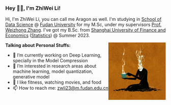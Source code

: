 ### Hey 👋🏽, I'm ZhiWei Li!

Hi, I'm ZhiWei Li, you can call me Aragon as well. I'm studying in [School of Data Science](https://sds.fudan.edu.cn/) @ [Fudan University](https://www.fudan.edu.cn/) for my M.Sc, under my supervisors [Prof. Weizhong Zhang](https://weizhonz.github.io/index.html). I've got my B.Sc. from [Shanghai University of Finance and Economics](https://www.sufe.edu.cn/) ([Statistics](https://ssm.sufe.edu.cn/)) @ Summer 2023. 

<img align="right" alt="GIF" src="cup.gif" width="180" height="180" />

**Talking about Personal Stuffs:**

- 🌱 I’m currently working on Deep Learning, specially in the Model Compression
- 👀 I’m interested in research areas about machine learning, model quantization, generative model
- 🎱 I like fitness, watching movies, and food 
- 📫 How to reach me: zwli23@m.fudan.edu.cn




<!--
- 🐼 You can find: [Zhiwei Li's CV](https://digbangbang.github.io/lizhiwei/cv_en.pdf)
## Publication

**Low Precision Local Training is Enough for Federated Learning**  
**Zhiwei Li**\*, Yiqiu Li\*, Binbin Lin, Zhongming Jin, Weizhong Zhang#.  
*The 38th Annual Conference on Neural Information Processing Systems, 2024. (NeurIPS 2024)*
-->
